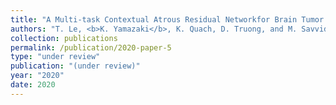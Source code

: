 ```yaml
---
title: "A Multi-task Contextual Atrous Residual Networkfor Brain Tumor Detection & Segmentation"
authors: "T. Le, <b>K. Yamazaki</b>, K. Quach, D. Truong, and M. Savvides"
collection: publications
permalink: /publication/2020-paper-5
type: "under review"
publication: "(under review)"
year: "2020"
date: 2020
---
```

